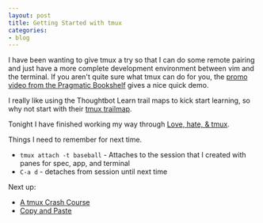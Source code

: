 ```yaml
---
layout: post
title: Getting Started with tmux
categories:
- blog
---
```


I have been wanting to give tmux a try so that I can do some remote pairing and just have a more complete development environment between vim and the terminal. If you aren't quite sure what tmux can do for you, the [promo video from the Pragmatic Bookshelf](http://www.youtube.com/watch?v=JXwS7z6Dqic) gives a nice quick demo.

I really like using the Thoughtbot Learn trail maps to kick start learning, so why not start with their [tmux trailmap][learn tmux].

Tonight I have finished working my way through [Love, hate, & tmux][love].

Things I need to remember for next time.
* `tmux attach -t baseball` - Attaches to the session that I created with panes for spec, app, and terminal
* `C-a d` - detaches from session until next time

Next up:
* [A tmux Crash Course][crash course]
* [Copy and Paste][copy paste]

[learn tmux]: https://learn.thoughtbot.com/tmux
[love]: http://robots.thoughtbot.com/post/2166174647/love-hate-tmux
[crash course]: http://robots.thoughtbot.com/post/2641409235/a-tmux-crash-course
[copy paste]: http://robots.thoughtbot.com/post/19398560514/how-to-copy-and-paste-with-tmux-on-mac-os-x
